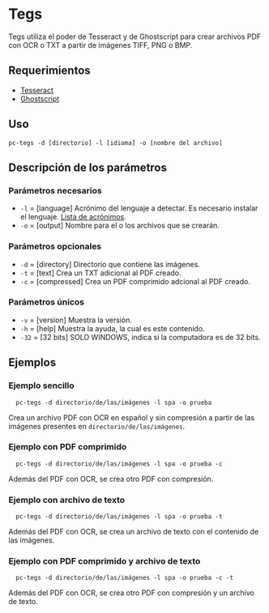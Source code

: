 # Tegs

Tegs utiliza el poder de Tesseract y de Ghostscript para crear archivos PDF con OCR o TXT a partir de imágenes TIFF, PNG o BMP.

## Requerimientos

* [Tesseract](https://github.com/tesseract-ocr/tesseract)
* [Ghostscript](https://www.ghostscript.com/)

## Uso

  ```
  pc-tegs -d [directorio] -l [idioma] -o [nombre del archivo]
  ```

## Descripción de los parámetros

### Parámetros necesarios

* `-l` = [language] Acrónimo del lenguaje a detectar. Es necesario instalar el lenguaje. [Lista de acrónimos](https://github.com/tesseract-ocr/tesseract/blob/master/doc/tesseract.1.asc#languages).
* `-o` = [output] Nombre para el o los archivos que se crearán.

### Parámetros opcionales

* `-d` = [directory] Directorio que contiene las imágenes.
* `-t` = [text] Crea un TXT adicional al PDF creado.
* `-c` = [compressed] Crea un PDF comprimido adcional al PDF creado.

### Parámetros únicos

* `-v` = [version] Muestra la versión.
* `-h` = [help] Muestra la ayuda, la cual es este contenido.
* `-32` = [32 bits] SOLO WINDOWS, indica si la computadora es de 32 bits.

## Ejemplos

### Ejemplo sencillo

```
  pc-tegs -d directorio/de/las/imágenes -l spa -o prueba
```

Crea un archivo PDF con OCR en español y sin compresión a partir de las imágenes presentes en `directorio/de/las/imágenes`.

### Ejemplo con PDF comprimido

```
  pc-tegs -d directorio/de/las/imágenes -l spa -o prueba -c
```

Además del PDF con OCR, se crea otro PDF con compresión.

### Ejemplo con archivo de texto

```
  pc-tegs -d directorio/de/las/imágenes -l spa -o prueba -t
```

Además del PDF con OCR, se crea un archivo de texto con el contenido de las imágenes.

### Ejemplo con PDF comprimido y archivo de texto

```
  pc-tegs -d directorio/de/las/imágenes -l spa -o prueba -c -t
```
  
Además del PDF con OCR, se crea otro PDF con compresión y un archivo de texto.
